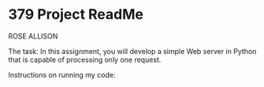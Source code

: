 # 379 Project ReadMe
ROSE ALLISON

The task: 
In this assignment, you will develop a simple Web server in Python that is capable of processing only one request.

Instructions on running my code:

